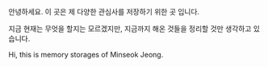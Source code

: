
안녕하세요. 이 곳은 제 다양한 관심사를 저장하기 위한 곳 입니다.

지금 현재는 무엇을 할지는 모르겠지만, 지금까지 해온 것들을 정리할 것만 생각하고 있습니다.


Hi, this is memory storages of Minseok Jeong.








